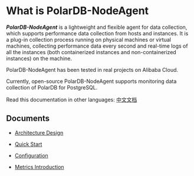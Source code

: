 # What is PolarDB-NodeAgent

***PolarDB-NodeAgent*** is a lightweight and flexible agent for data collection, which supports performance data collection from hosts and instances. It is a plug-in collection process running on physical machines or virtual machines, collecting performance data every second and real-time logs of all the instances (both containerized instances and non-containerized instances) on the machine.

PolarDB-NodeAgent has been tested in real projects on Alibaba Cloud.

Currently, open-source PolarDB-NodeAgent supports monitoring data collection of PolarDB for PostgreSQL.

Read this documentation in other languages: [中文文档](README_cn.md)

## Documents

- [Architecture Design](EN/architecture.md)

- [Quick Start](EN/quickstart.md)

- [Configuration](EN/configuration.md)

- [Metrics Introduction](EN/metrics.md)
